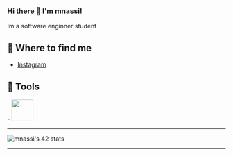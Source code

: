 ### Hi there 👋 I'm mnassi!

Im a software enginner student

## 📑 Where to find me
- [Instagram](https://www.instagram.com/med_nassi20/)

## 🤖 Tools
<link rel="stylesheet" type='text/css' href="https://cdn.jsdelivr.net/gh/devicons/devicon@latest/devicon.min.css" />
- <img style="width: 50px; height: 50px;" src="https://cdn.jsdelivr.net/gh/devicons/devicon@latest/icons/aftereffects/aftereffects-original.svg" />

***********************************************************************************************************
![mnassi's 42 stats](https://badge.mediaplus.ma/naruto/mnassi)
***********************************************************************************************************
